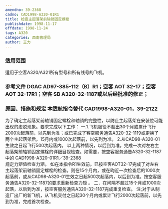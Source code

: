 ```yaml
---
amendno: 39-2368
cadno: CAD1998-A320-01R1
title: 检查主起落架前轴销固定螺栓
publishdate: 1998-11-17
effdate: 1998-11-24
tags: A320
categories: 西南管理局
author: 王力
---
```


### 适用范围 
适用于空客A320/A321所有型号和所有线号的飞机。

### 参考文件  DGAC AD97-385-112（B）R1；空客 AOT 32-17；空客 AOT 32-17R1；空客 SB A320-32-1187或以后经批准的修正；

### 原因、措施和规定 本适航指令替代 CAD1998-A320-01，39-2122
为了确定主起落架前轴销固定螺栓和轴销的完整性，以防止主起落架在安装位可能出现的虚脱现象。要求完成以下工作：
一.1.飞机服役不超出30个月或累计飞行2000次起落前，以先到为准；或已完成了客空服务通告A320-32-1119或更换了两个主起落架后，15月内或1000次起落前，以先到为准。 
2.从CAD98-A320-01生效之日起飞行500次起落内。 
以上两种情况，以后到为准。完成一次对左右主起落架前轴销固定螺栓的详细目视检查。如需要，按空客服务通告A320-32-1187中的
  CAD1998-A320-01R1／39-2368   
规定力矩值检查力矩。 
如在本指令R1生效前，已按空客AOT32-17完成了对左右主起落架前轴销固定螺栓的检查。则在15个月内，或在昀近一次检查后的1000次起落前，或从CAD98-A320-01生效之日起500次起落内，以后到为准。按空客服务通告A320-32-1187的要求重新检查力矩 。 二．在间隔不超过15个月或1000次起落，以后到为准，按空客服务通告A320-32-1187完成重复检查。 
 注;对于从制造厂出厂的新飞机，从飞机交付之日起30个月内或累计飞行2000次起落前，以先到为准，完成首次检查。 
